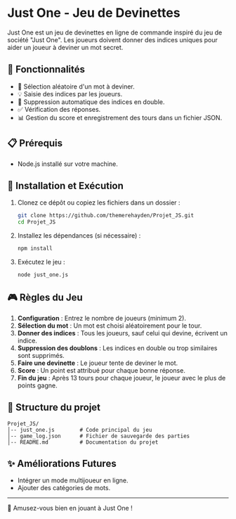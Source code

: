 # Just One - Jeu de Devinettes

Just One est un jeu de devinettes en ligne de commande inspiré du jeu de société "Just One". Les joueurs doivent donner des indices uniques pour aider un joueur à deviner un mot secret.

## 📌 Fonctionnalités

- 🎲 Sélection aléatoire d'un mot à deviner.
- 💡 Saisie des indices par les joueurs.
- 🚫 Suppression automatique des indices en double.
- ✅ Vérification des réponses.
- 📊 Gestion du score et enregistrement des tours dans un fichier JSON.

## 📋 Prérequis

- Node.js installé sur votre machine.

## 🚀 Installation et Exécution

1. Clonez ce dépôt ou copiez les fichiers dans un dossier :
   ```sh
   git clone https://github.com/themerehayden/Projet_JS.git
   cd Projet_JS
   ```
2. Installez les dépendances (si nécessaire) :
   ```sh
   npm install
   ```
3. Exécutez le jeu :
   ```sh
   node just_one.js
   ```

## 🎮 Règles du Jeu

1. **Configuration** : Entrez le nombre de joueurs (minimum 2).
2. **Sélection du mot** : Un mot est choisi aléatoirement pour le tour.
3. **Donner des indices** : Tous les joueurs, sauf celui qui devine, écrivent un indice.
4. **Suppression des doublons** : Les indices en double ou trop similaires sont supprimés.
5. **Faire une devinette** : Le joueur tente de deviner le mot.
6. **Score** : Un point est attribué pour chaque bonne réponse.
7. **Fin du jeu** : Après 13 tours pour chaque joueur, le joueur avec le plus de points gagne.

## 📂 Structure du projet

```
Projet_JS/
│-- just_one.js        # Code principal du jeu
│-- game_log.json      # Fichier de sauvegarde des parties
│-- README.md          # Documentation du projet
```

## ✨ Améliorations Futures

- Intégrer un mode multijoueur en ligne.
- Ajouter des catégories de mots.

---

🎉 Amusez-vous bien en jouant à Just One !
